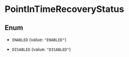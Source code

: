 

# PointInTimeRecoveryStatus

## Enum


* `ENABLED` (value: `"ENABLED"`)

* `DISABLED` (value: `"DISABLED"`)




